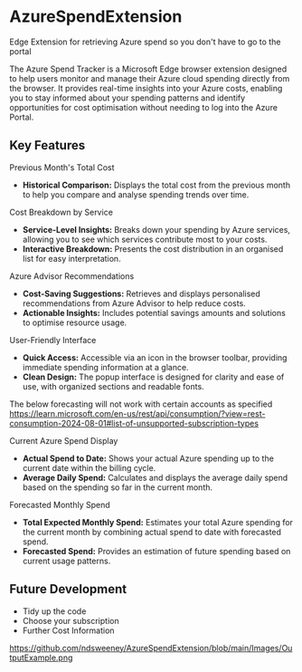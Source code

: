 # AzureSpendExtension
Edge Extension for retrieving Azure spend so you don't have to go to the portal 

The Azure Spend Tracker is a Microsoft Edge browser extension designed to help users monitor and manage their Azure cloud spending directly from the browser. It provides real-time insights into your Azure costs, enabling you to stay informed about your spending patterns and identify opportunities for cost optimisation without needing to log into the Azure Portal.

## Key Features

Previous Month's Total Cost

- **Historical Comparison:** Displays the total cost from the previous month to help you compare and analyse spending trends over time.

Cost Breakdown by Service

- **Service-Level Insights:** Breaks down your spending by Azure services, allowing you to see which services contribute most to your costs.
- **Interactive Breakdown:** Presents the cost distribution in an organised list for easy interpretation.

Azure Advisor Recommendations

- **Cost-Saving Suggestions:** Retrieves and displays personalised recommendations from Azure Advisor to help reduce costs.
- **Actionable Insights:** Includes potential savings amounts and solutions to optimise resource usage.

User-Friendly Interface

- **Quick Access:** Accessible via an icon in the browser toolbar, providing immediate spending information at a glance.
- **Clean Design:** The popup interface is designed for clarity and ease of use, with organized sections and readable fonts.

The below forecasting will not work with certain accounts as specified https://learn.microsoft.com/en-us/rest/api/consumption/?view=rest-consumption-2024-08-01#list-of-unsupported-subscription-types

Current Azure Spend Display

- **Actual Spend to Date:** Shows your actual Azure spending up to the current date within the billing cycle.
- **Average Daily Spend:** Calculates and displays the average daily spend based on the spending so far in the current month.

Forecasted Monthly Spend

- **Total Expected Monthly Spend:** Estimates your total Azure spending for the current month by combining actual spend to date with forecasted spend.
- **Forecasted Spend:** Provides an estimation of future spending based on current usage patterns.

## Future Development

- Tidy up the code
- Choose your subscription
- Further Cost Information

https://github.com/ndsweeney/AzureSpendExtension/blob/main/Images/OutputExample.png
